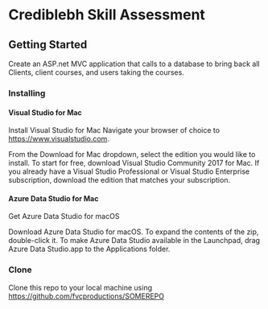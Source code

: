 # Crediblebh Skill Assessment

## Getting Started

Create an ASP.net MVC application that calls to a database to bring back all Clients, client courses, and users taking the courses. 


### Installing

#### Visual Studio for Mac 

Install Visual Studio for Mac
Navigate your browser of choice to https://www.visualstudio.com.

From the Download for Mac dropdown, select the edition you would like to install. To start for free, download Visual Studio Community 2017 for Mac. If you already have a Visual Studio Professional or Visual Studio Enterprise subscription, download the edition that matches your subscription.

#### Azure Data Studio for Mac

Get Azure Data Studio for macOS

Download Azure Data Studio for macOS.
To expand the contents of the zip, double-click it.
To make Azure Data Studio available in the Launchpad, drag Azure Data Studio.app to the Applications folder.


### Clone

Clone this repo to your local machine using https://github.com/fvcproductions/SOMEREPO
